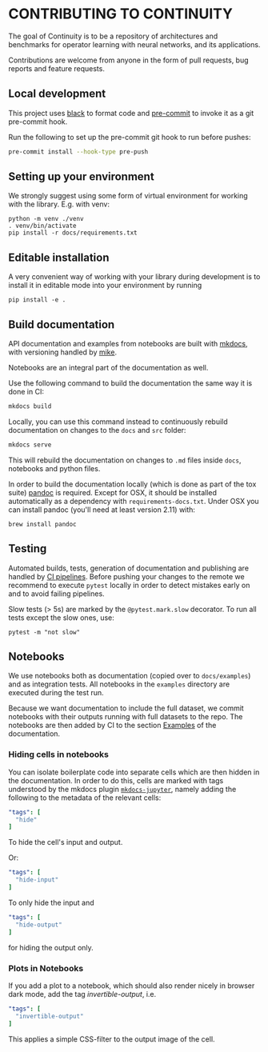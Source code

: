 # CONTRIBUTING TO CONTINUITY

The goal of Continuity is to be a repository of architectures and benchmarks for
operator learning with neural networks, and its applications.

Contributions are welcome from anyone in the form of pull requests,
bug reports and feature requests.

## Local development

This project uses [black](https://github.com/psf/black) to format code and
[pre-commit](https://pre-commit.com/) to invoke it as a git pre-commit hook.

Run the following to set up the pre-commit git hook to run before pushes:

```bash
pre-commit install --hook-type pre-push
```

## Setting up your environment

We strongly suggest using some form of virtual environment for working with the
library. E.g. with venv:

```shell
python -m venv ./venv
. venv/bin/activate
pip install -r docs/requirements.txt
```

## Editable installation

A very convenient way of working with your library during development is to
install it in editable mode into your environment by running

```shell
pip install -e .
```

## Build documentation

API documentation and examples from notebooks are built with
[mkdocs](https://www.mkdocs.org/), with versioning handled by
[mike](https://github.com/jimporter/mike).

Notebooks are an integral part of the documentation as well.

Use the following command to build the documentation the same way it is
done in CI:

```bash
mkdocs build
```

Locally, you can use this command instead to continuously rebuild documentation
on changes to the `docs` and `src` folder:

```bash
mkdocs serve
```

This will rebuild the documentation on changes to `.md` files inside `docs`,
notebooks and python files.

In order to build the documentation locally (which is done as part of the tox
suite) [pandoc](https://pandoc.org/) is required. Except for OSX, it should be
installed automatically as a dependency with `requirements-docs.txt`. Under OSX
you can install pandoc (you'll need at least version 2.11) with:

```shell
brew install pandoc
```

## Testing

Automated builds, tests, generation of documentation and publishing are handled
by [CI pipelines](#CI). Before pushing your changes to the remote we recommend
to execute `pytest` locally in order to detect mistakes early on and to avoid
failing pipelines.

Slow tests (> 5s) are marked by the `@pytest.mark.slow` decorator.
To run all tests except the slow ones, use:

```shell
pytest -m "not slow"
```

## Notebooks

We use notebooks both as documentation (copied over to `docs/examples`) and as
integration tests. All notebooks in the `examples` directory are executed
during the test run.

Because we want documentation to include the full dataset, we commit notebooks
with their outputs running with full datasets to the repo. The notebooks are
then added by CI to the section
[Examples](https://aai-institute.github.io/continuity/examples.html) of the
documentation.

### Hiding cells in notebooks

You can isolate boilerplate code into separate cells which are then hidden
in the documentation. In order to do this, cells are marked with tags understood
by the mkdocs plugin
[`mkdocs-jupyter`](https://github.com/danielfrg/mkdocs-jupyter#readme),
namely adding the following to the metadata of the relevant cells:

```yaml
"tags": [
  "hide"
]
```

To hide the cell's input and output.

Or:

```yaml
"tags": [
  "hide-input"
]
```

To only hide the input and

```yaml
"tags": [
  "hide-output"
]
```
for hiding the output only.

### Plots in Notebooks
If you add a plot to a notebook, which should also render nicely in browser
dark mode, add the tag *invertible-output*, i.e.

```yaml
"tags": [
  "invertible-output"
]
```
This applies a simple CSS-filter to the output image of the cell.
